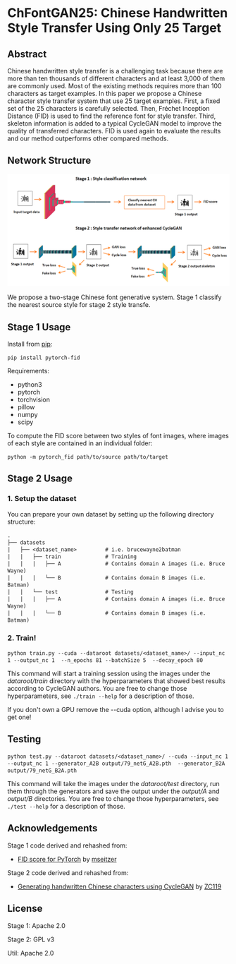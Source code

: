 # ChFontGAN25: Chinese Handwritten Style Transfer Using Only 25 Target


## Abstract
Chinese handwritten style transfer is a challenging task because there are more than ten
thousands of different characters and at least 3,000 of them are commonly used. Most
of the existing methods requires more than 100 characters as target examples. In this
paper we propose a Chinese character style transfer system that use 25 target examples.
First, a fixed set of the 25 characters is carefully selected. Then, Fréchet Inception
Distance (FID) is used to find the reference font for style transfer. Third, skeleton
information is added to a typical CycleGAN model to improve the quality of transferred
characters. FID is used again to evaluate the results and our method outperforms other
compared methods.


## Network Structure
![alt network](assets/Model.png)

We propose a two-stage Chinese font generative system. Stage 1 classify the nearest source style for stage 2 style transfe.

## Stage 1 Usage

Install from [pip](https://pypi.org/project/pytorch-fid/):

```
pip install pytorch-fid
```

Requirements:
- python3
- pytorch
- torchvision
- pillow
- numpy
- scipy

To compute the FID score between two styles of font images, where images of each style are contained in an individual folder:
```
python -m pytorch_fid path/to/source path/to/target
```

## Stage 2 Usage
### 1. Setup the dataset

You can prepare your own dataset by setting up the following directory structure:

    .
    ├── datasets                   
    |   ├── <dataset_name>         # i.e. brucewayne2batman
    |   |   ├── train              # Training
    |   |   |   ├── A              # Contains domain A images (i.e. Bruce Wayne)
    |   |   |   └── B              # Contains domain B images (i.e. Batman)
    |   |   └── test               # Testing
    |   |   |   ├── A              # Contains domain A images (i.e. Bruce Wayne)
    |   |   |   └── B              # Contains domain B images (i.e. Batman)
    
### 2. Train!
```
python train.py --cuda --dataroot datasets/<dataset_name>/ --input_nc 1 --output_nc 1  --n_epochs 81 --batchSize 5  --decay_epoch 80

```
This command will start a training session using the images under the *dataroot/train* directory with the hyperparameters that showed best results according to CycleGAN authors. You are free to change those hyperparameters, see ```./train --help``` for a description of those.

If you don't own a GPU remove the --cuda option, although I advise you to get one!

## Testing
```
python test.py --dataroot datasets/<dataset_name>/ --cuda --input_nc 1 --output_nc 1 --generator_A2B output/79_netG_A2B.pth  --generator_B2A output/79_netG_B2A.pth
```
This command will take the images under the *dataroot/test* directory, run them through the generators and save the output under the *output/A* and *output/B* directories. You are free to change those hyperparameters, see ```./test --help``` for a description of those.

## Acknowledgements
Stage 1 code derived and rehashed from:

* [FID score for PyTorch](https://github.com/mseitzer/pytorch-fid) by [mseitzer](https://github.com/mseitzer)

Stage 2 code derived and rehashed from:

* [Generating handwritten Chinese characters using CycleGAN](https://github.com/ZC119/Handwritten-CycleGAN) by [ZC119](https://github.com/ZC119)

## License

Stage 1: Apache 2.0

Stage 2: GPL v3

Util: Apache 2.0
